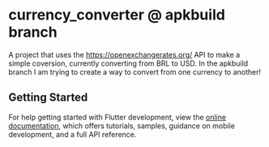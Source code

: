 # currency_converter @ apkbuild branch

A project that uses the https://openexchangerates.org/ API to make a simple coversion, currently converting from BRL to USD.
In the apkbuild branch I am trying to create a way to convert from one currency to another!
## Getting Started



For help getting started with Flutter development, view the
[online documentation](https://docs.flutter.dev/), which offers tutorials,
samples, guidance on mobile development, and a full API reference.
